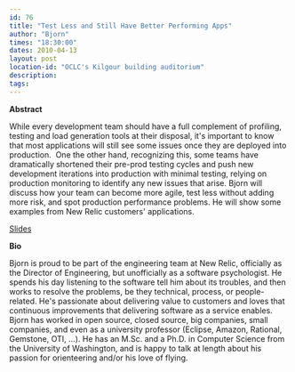 ```yaml
---
id: 76
title: "Test Less and Still Have Better Performing Apps"
author: "Bjorn"
times: "18:30:00"
dates: 2010-04-13
layout: post
location-id: "OCLC's Kilgour building auditorium"  
description: 
tags: 
---
```

 **Abstract**

While every development team should have a full complement of profiling, testing and load generation tools at their disposal, it's important to know that most applications will still see some issues once they are deployed into production.&nbsp; One the other hand, recognizing this, some teams have dramatically shortened their pre-prod testing cycles and push new development iterations into production with minimal testing, relying on production monitoring to identify any new issues that arise. Bjorn will discuss how your team can become more agile, test less without adding more risk, and spot production performance problems. He will show some examples from New Relic customers' applications.

[Slides](http://www.slideshare.net/bnfb/agile-all-the-way-down)

**Bio**

Bjorn is proud to be part of the engineering team at New Relic, officially as the Director of Engineering, but unofficially as a software psychologist. He spends his day listening to the software tell him about its troubles, and then works to resolve the problems, be they technical, process, or people-related. He's passionate about delivering value to customers and loves that continuous improvements that delivering software as a service enables. Bjorn has worked in open source, closed source, big companies, small companies, and even as a university professor (Eclipse, Amazon, Rational, Gemstone, OTI, ...). He has an M.Sc. and a Ph.D. in Computer Science from the University of Washington, and is happy to talk at length about his passion for orienteering and/or his love of flying.

